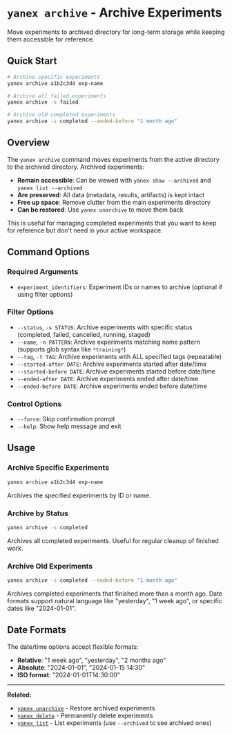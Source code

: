 # `yanex archive` - Archive Experiments

Move experiments to archived directory for long-term storage while keeping them accessible for reference.

## Quick Start

```bash
# Archive specific experiments
yanex archive a1b2c3d4 exp-name

# Archive all failed experiments
yanex archive -s failed

# Archive old completed experiments
yanex archive -s completed --ended-before "1 month ago"
```

## Overview

The `yanex archive` command moves experiments from the active directory to the archived directory. Archived experiments:

- **Remain accessible**: Can be viewed with `yanex show --archived` and `yanex list --archived`
- **Are preserved**: All data (metadata, results, artifacts) is kept intact
- **Free up space**: Remove clutter from the main experiments directory
- **Can be restored**: Use `yanex unarchive` to move them back

This is useful for managing completed experiments that you want to keep for reference but don't need in your active workspace.

## Command Options

### Required Arguments

- `experiment_identifiers`: Experiment IDs or names to archive (optional if using filter options)

### Filter Options

- `--status`, `-s STATUS`: Archive experiments with specific status (completed, failed, cancelled, running, staged)
- `--name`, `-n PATTERN`: Archive experiments matching name pattern (supports glob syntax like `*training*`)
- `--tag`, `-t TAG`: Archive experiments with ALL specified tags (repeatable)
- `--started-after DATE`: Archive experiments started after date/time
- `--started-before DATE`: Archive experiments started before date/time
- `--ended-after DATE`: Archive experiments ended after date/time
- `--ended-before DATE`: Archive experiments ended before date/time

### Control Options

- `--force`: Skip confirmation prompt
- `--help`: Show help message and exit

## Usage

### Archive Specific Experiments

```bash
yanex archive a1b2c3d4 exp-name
```

Archives the specified experiments by ID or name.

### Archive by Status

```bash
yanex archive -s completed
```

Archives all completed experiments. Useful for regular cleanup of finished work.

### Archive Old Experiments

```bash
yanex archive -s completed --ended-before "1 month ago"
```

Archives completed experiments that finished more than a month ago. Date formats support natural language like "yesterday", "1 week ago", or specific dates like "2024-01-01".

## Date Formats

The date/time options accept flexible formats:
- **Relative**: "1 week ago", "yesterday", "2 months ago"
- **Absolute**: "2024-01-01", "2024-01-15 14:30"
- **ISO format**: "2024-01-01T14:30:00"

---

**Related:**
- [`yanex unarchive`](unarchive.md) - Restore archived experiments
- [`yanex delete`](delete.md) - Permanently delete experiments
- [`yanex list`](list.md) - List experiments (use `--archived` to see archived ones)